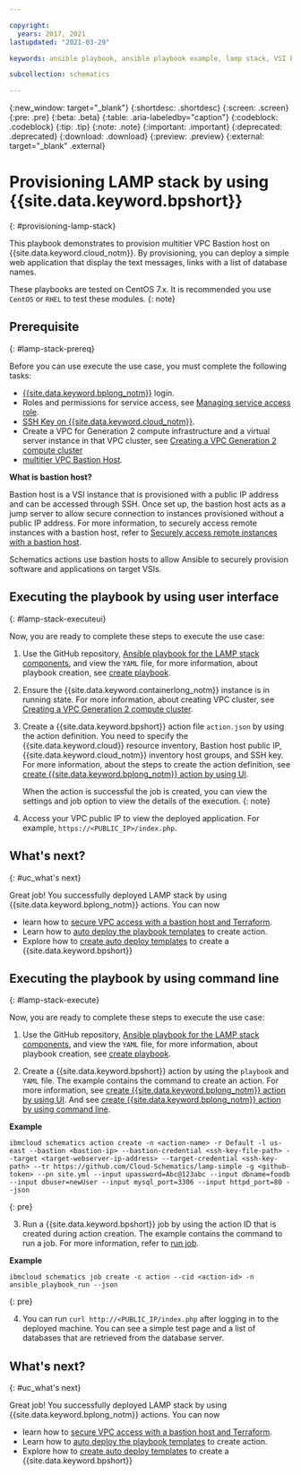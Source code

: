 ```yaml
---

copyright:
  years: 2017, 2021
lastupdated: "2021-03-29"

keywords: ansible playbook, ansible playbook example, lamp stack, VSI by using Ansible,

subcollection: schematics

---
```


{:new_window: target="_blank"}
{:shortdesc: .shortdesc}
{:screen: .screen}
{:pre: .pre}
{:beta: .beta}
{:table: .aria-labeledby="caption"} 
{:codeblock: .codeblock}
{:tip: .tip}
{:note: .note}
{:important: .important}
{:deprecated: .deprecated}
{:download: .download}
{:preview: .preview}
{:external: target="_blank" .external}


# Provisioning LAMP stack by using {{site.data.keyword.bpshort}} 
{: #provisioning-lamp-stack}


 This playbook demonstrates to provision multitier VPC Bastion host on {{site.data.keyword.cloud_notm}}. By provisioning, you can deploy a simple web application that display the text messages, links with a list of database names.  

These playbooks are tested on CentOS 7.x. It is recommended you use `CentOS` or `RHEL` to test these modules. 
{: note}

## Prerequisite
{: #lamp-stack-prereq}

Before you can use execute the use case, you must complete the following tasks:

- [{{site.data.keyword.bplong_notm}}](https://cloud.ibm.com/schematics) login.
- Roles and permissions for service access, see [Managing service access role](/docs/app-configuration?topic=app-configuration-ac-service-access-management).
- [SSH Key on {{site.data.keyword.cloud_notm}}](/docs/ssh-keys?topic=ssh-keys-adding-an-ssh-key).
- Create a VPC for Generation 2 compute infrastructure and a virtual server instance in that VPC cluster, see [Creating a VPC Generation 2 compute cluster](/docs/containers?topic=containers-getting-started#vpc-gen2-gs)
- [multitier VPC Bastion Host](https://github.com/Cloud-Schematics/multitier-vpc-bastion-host).

**What is bastion host?**

Bastion host is a VSI instance that is provisioned with a public IP address and can be accessed through SSH. Once set up, the bastion host acts as a jump server to allow secure connection to instances provisioned without a public IP address. For more information, to securely access remote instances with a bastion host, refer to [Securely access remote instances with a bastion host](/docs/solution-tutorials?topic=solution-tutorials-vpc-secure-management-bastion-server).

Schematics actions use bastion hosts to allow Ansible to securely provision software and applications on target VSIs.

## Executing the playbook by using user interface
{: #lamp-stack-executeui}

Now, you are ready to complete these steps to execute the use case: 

1. Use the GitHub repository, [Ansible playbook for the LAMP stack components](https://github.com/Cloud-Schematics/lamp-simple), and view the `YAML` file, for more information, about playbook creation, see [create playbook](/docs/schematics?topic=schematics-create-playbooks).

2. Ensure the {{site.data.keyword.containerlong_notm}} instance is in running state. For more information,  about creating VPC cluster, see [Creating a VPC Generation 2 compute cluster](/docs/containers?topic=containers-getting-started#vpc-gen2-gs).

3. Create a {{site.data.keyword.bpshort}} action file `action.json` by using the action definition. You need to specify the {{site.data.keyword.cloud}} resource inventory, Bastion host public IP, {{site.data.keyword.cloud_notm}} inventory host groups, and SSH key. For more information, about the steps to create the action definition, see [create {{site.data.keyword.bplong_notm}} action by using UI](/docs/schematics?topic=schematics-action-setup#create-action).

   When the action is successful the job is created, you can view the settings and job option to view the  details of the execution.
  {: note}

4. Access your VPC public IP to view the deployed application. For example, `https://<PUBLIC_IP>/index.php`.

## What's next?
{: #uc_what's next}

Great job! You successfully deployed LAMP stack by using {{site.data.keyword.bplong_notm}} actions. You can now
- learn how to [secure VPC access with a bastion host and Terraform](https://developer.ibm.com/articles/secure-vpc-access-with-a-bastion-host-and-terraform/).
- Learn how to [auto deploy the playbook templates](docs/schematics?topic=schematics-sample_actiontemplates) to create action.
- Explore how to [create auto deploy templates](/docs/schematics?topic=schematics-auto-deploy-url) to create a {{site.data.keyword.bpshort}} 

## Executing the playbook by using command line
{: #lamp-stack-execute}

Now, you are ready to complete these steps to execute the use case:

1. Use the GitHub repository, [Ansible playbook for the LAMP stack components](https://github.com/Cloud-Schematics/lamp-simple), and view the `YAML` file, for more information, about playbook creation, see  [create playbook](/docs/schematics?topic=schematics-create-playbooks). 

2. Create a {{site.data.keyword.bpshort}} action by using the `playbook` and `YAML` file. The example contains the command to create an action. For more information, see [create {{site.data.keyword.bplong_notm}} action by using UI](/docs/schematics?topic=schematics-action-setup#create-action). And see [create {{site.data.keyword.bplong_notm}} action by using command line](/docs/schematics?topic=schematics-schematics-cli-reference#schematics-create-action).

  **Example**

  ```
  ibmcloud schematics action create -n <action-name> -r Default -l us-east --bastion <bastion-ip> --bastion-credential <ssh-key-file-path> --target <target-webserver-ip-address> --target-credential <ssh-key-path> --tr https://github.com/Cloud-Schematics/lamp-simple -g <github-token> --pn site.yml --input upassword=Abc@123abc --input dbname=foodb --input dbuser=newUser --input mysql_port=3306 --input httpd_port=80 --json
  ```
  {: pre}

3. Run a {{site.data.keyword.bpshort}} job by using the action ID that is created during action creation. The example contains the command to run a job. For more information, refer to [run job](/docs/schematics?topic=schematics-schematics-cli-reference#schematics-create-job).

 **Example**

  ```
 ibmcloud schematics job create -c action --cid <action-id> -n ansible_playbook_run --json
  ```
  {: pre}

4. You can run `curl http://<PUBLIC_IP/index.php` after logging in to the deployed machine. You can see a simple test page and a list of databases that are retrieved from the database server.

## What's next?
{: #uc_what's next}

Great job! You successfully deployed LAMP stack by using {{site.data.keyword.bplong_notm}} actions. You can now 
- learn how to [secure VPC access with a bastion host and Terraform](https://developer.ibm.com/articles/secure-vpc-access-with-a-bastion-host-and-terraform/).
- Learn how to [auto deploy the playbook templates](docs/schematics?topic=schematics-sample_actiontemplates) to create action.
- Explore how to [create auto deploy templates](/docs/schematics?topic=schematics-auto-deploy-url) to create a {{site.data.keyword.bpshort}} 


